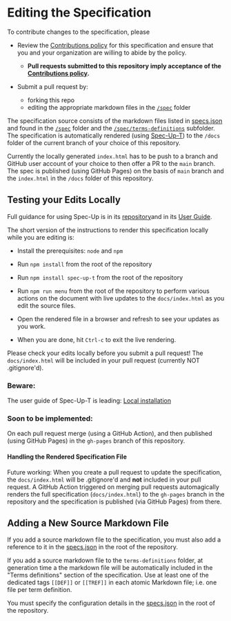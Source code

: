 # Editing the Specification

To contribute changes to the specification, please 

- Review the [Contributions policy](CONTRIBUTING.md) for this specification and ensure that you and your organization are willing to abide by the policy.
  - **Pull requests submitted to this repository imply acceptance of the [Contributions policy](CONTRIBUTING.md).**

- Submit a pull request by:
  - forking this repo
  - editing the appropriate markdown files in the [`/spec`](/spec) folder

The specification source consists of the markdown files listed in
[specs.json](/specs.json) and found in the [`/spec`](/spec) folder and the [`/spec/terms-definitions`](/spec/terms-definitions) subfolder. The
specification is automatically rendered (using
[Spec-Up-T](https://github.com/trustoverip/spec-up-t)) to the `/docs`
 folder of the current branch of your choice of this repository. 

Currently the locally generated `index.html` has to be push to a branch and GitHub user account of your choice to then offer a PR to the `main` branch.  The spec is published (using GitHub Pages) on the basis of `main` branch and the `index.html` in the `/docs` folder of this repository.

## Testing your Edits Locally

Full guidance for using Spec-Up is in its
[repository](https://github.com/trustoverip/spec-up-t)and in its [User Guide](https://trustoverip.github.io/spec-up-t-website/docs/getting-started).

The short version of the instructions to render this specification locally while you are
editing is:

- Install the prerequisites: `node` and `npm`
- Run `npm install` from the root of the repository
- Run `npm install spec-up-t` from the root of the repository

- Run `npm run menu` from the root of the repository to perform various actions on the document with live updates to the `docs/index.html` as you edit the source files.

- Open the rendered file in a browser and refresh to see your updates as you work.
- When you are done, hit `Ctrl-c` to exit the live rendering.

Please check your edits locally before you submit a pull request! The `docs/index.html` will be included in your pull request (currently NOT .gitignore'd).

### Beware:

The user guide of Spec-Up-T is leading: [Local installation](https://trustoverip.github.io/spec-up-t-website/docs/getting-started/local-installation/installation)

### Soon to be implemented:

On each pull request merge (using a GitHub Action), and then published (using GitHub Pages) in the `gh-pages` branch of this repository.

#### Handling the Rendered Specification File

Future working: When you create a pull request to update the specification, the `docs/index.html` will be
.gitignore'd and **not** included in your pull request. A GitHub Action triggered on merging pull requests automagically renders the full
specification (`docs/index.html`) to the `gh-pages` branch in the repository and the
specification is published (via GitHub Pages) from there.

## Adding a New Source Markdown File

If you add a source markdown file to the specification, you must also add a reference
to it in the [specs.json](/specs.json) in the root of the repository.

If you add a source markdown file to the `terms-definitions` folder, at generation time a the markdown file will be automatically included in the "Terms definitions" section of the specification. Use at least one of the dedicated tags `[[DEF]]` or `[[TREF]]` in each atomic Markdown file; i.e. one file per term definition.

You must specify the configuration details in the [specs.json](/specs.json) in the root of the repository.